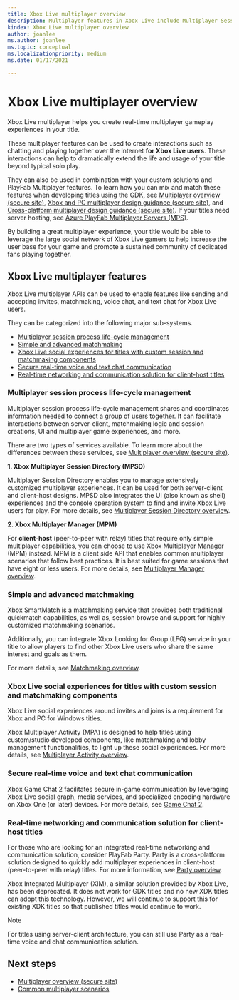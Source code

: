```yaml
---
title: Xbox Live multiplayer overview
description: Multiplayer features in Xbox Live include Multiplayer Session Directory, matchmaking, networking, voice chat, and text chat.
kindex: Xbox Live multiplayer overview
author: joanlee
ms.author: joanlee
ms.topic: conceptual
ms.localizationpriority: medium
ms.date: 01/17/2021

---
```


# Xbox Live multiplayer overview

Xbox Live multiplayer helps you create real-time multiplayer gameplay experiences in your title. 

These multiplayer features can be used to create interactions such as chatting and playing together over the Internet **for Xbox Live users**. These interactions can help to dramatically extend the life and usage of your title beyond typical solo play.

They can also be used in combination with your custom solutions and PlayFab Multiplayer features. To learn how you can mix and match these features when developing titles using the GDK, see [Multiplayer overview (secure site)](https://developer.microsoft.com/en-us/games/xbox/docs/gdk/multiplayer-intro), [Xbox and PC multiplayer design guidance (secure site)](https://developer.microsoft.com/en-us/games/xbox/docs/gdk/multiplayer-design-guidance-xbox-pc-gdk), and [Cross-platform multiplayer design guidance (secure site)](https://developer.microsoft.com/en-us/games/xbox/docs/gdk/multiplayer-design-guidance-cross-platform). If your titles need server hosting, see [Azure PlayFab Multiplayer Servers (MPS)](https://docs.microsoft.com/gaming/playfab/features/multiplayer/servers/). 

By building a great multiplayer experience, your title would be able to leverage the large social network of Xbox Live gamers to help increase the user base for your game and promote a sustained community of dedicated fans playing together.

## Xbox Live multiplayer features

Xbox Live multiplayer APIs can be used to enable features like sending and accepting invites, matchmaking, voice chat, and text chat for Xbox Live users. 

They can be categorized into the following major sub-systems.

* [Multiplayer session process life-cycle management](#multiplayer-session-process-life-cycle-management)
* [Simple and advanced matchmaking](#simple-and-advanced-matchmaking)
* [Xbox Live social experiences for titles with custom session and matchmaking components](#xbox-live-social-experiences-for-titles-with-custom-session-and-matchmaking-components)
* [Secure real-time voice and text chat communication](#secure-real-time-voice-and-text-chat-communication)
* [Real-time networking and communication solution for client-host titles](#real-time-networking-and-communication-solution-for-client-host-titles)

### Multiplayer session process life-cycle management

Multiplayer session process life-cycle management shares and coordinates information needed to connect a group of users together. It can facilitate interactions between server-client, matchmaking logic and session creations, UI and multiplayer game experiences, and more.

There are two types of services available. To learn more about the differences between these services, see [Multiplayer overview (secure site)](https://aka.ms/gdkdocs).

**1. Xbox Multiplayer Session Directory (MPSD)**

Multiplayer Session Directory enables you to manage extensively customized multiplayer experiences. It can be used for both server-client and client-host designs. MPSD also integrates the UI (also known as shell) experiences and the console operation system to find and invite Xbox Live users for play. For more details, see [Multiplayer Session Directory overview](mpsd/live-mpsd-overview.md).

**2. Xbox Multiplayer Manager (MPM)**

For **client-host** (peer-to-peer with relay) titles that require only simple multiplayer capabilities, you can choose to use Xbox Multiplayer Manager (MPM) instead. MPM is a client side API that enables common multiplayer scenarios that follow best practices. It is best suited for game sessions that have eight or less users. For more details, see [Multiplayer Manager overview](mpm/live-multiplayer-manager-overview.md).

### Simple and advanced matchmaking

Xbox SmartMatch is a matchmaking service that provides both traditional quickmatch capabilities, as well as, session browse and support for highly customized matchmaking scenarios.

Additionally, you can integrate Xbox Looking for Group (LFG) service in your title to allow players to find other Xbox Live users who share the same interest and goals as them. 

For more details, see [Matchmaking overview](matchmaking/live-matchmaking-overview.md).

### Xbox Live social experiences for titles with custom session and matchmaking components

Xbox Live social experiences around invites and joins is a requirement for Xbox and PC for Windows titles. 

Xbox Multiplayer Activity (MPA) is designed to help titles using custom/studio developed components, like matchmaking and lobby management functionalities, to light up these social experiences. For more details, see [Multiplayer Activity overview](mpa/live-mpa-overview.md).

### Secure real-time voice and text chat communication

Xbox Game Chat 2 facilitates secure in-game communication by leveraging Xbox Live social graph, media services, and specialized encoding hardware on Xbox One (or later) devices. For more details, see [Game Chat 2](chat/live-game-chat-2-overview.md).

### Real-time networking and communication solution for client-host titles

For those who are looking for an integrated real-time networking and communication solution, consider PlayFab Party. Party is a cross-platform solution designed to quickly add multiplayer experiences in client-host (peer-to-peer with relay) titles. For more information, see [Party overview](https://docs.microsoft.com/gaming/playfab/features/multiplayer/networking/).

Xbox Integrated Multiplayer (XIM), a similar solution provided by Xbox Live, has been deprecated. It does not work for GDK titles and no new XDK titles can adopt this technology. However, we will continue to support this for existing XDK titles so that published titles would continue to work.

> [!NOTE]
> For titles using server-client architecture, you can still use Party as a real-time voice and chat communication solution.

## Next steps

* [Multiplayer overview (secure site)](https://aka.ms/gdkdocs)
* [Common multiplayer scenarios](live-common-multiplayer-scenarios.md)